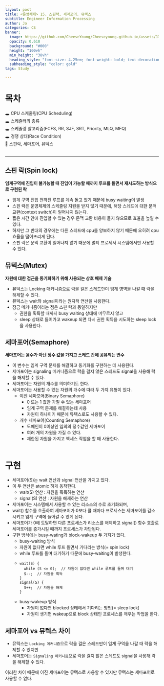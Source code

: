 ```yaml
---
layout: post
title: <운영체제> 15. 스핀락, 세마포어, 뮤텍스
subtitle: Engineer Information Processing
author: Jo
categories: CS
banner:
  image: https://github.com/CheeseYoung/Cheeseyoung.github.io/assets/132384527/9c122eb0-bac1-4176-beb2-3c60bf9de777
  opacity: 0.618
  background: "#000"
  height: "100vh"
  min_height: "38vh"
  heading_style: "font-size: 4.25em; font-weight: bold; text-decoration: underline"
  subheading_style: "color: gold"
tags: Study

---
```


# 목차
🕳 CPU 스케줄링(CPU Scheduling) <br>
🕳 스케줄러의 종류 <br>
🕳 스케줄링 알고리즘(FCFS, RR, SJF, SRT, Priority, MLQ, MFQ) <br>
🕳 경쟁 상태(Race Condition) <br>
📌 스핀락, 세마포어, 뮤텍스 <br>
<br>
<hr>

## 스핀 락(Spin lock)
**임계구역에 진입이 불가능할 때 진입이 가능할 때까지 루프를 돌면서 재시도하는 방식으로 구현된 락**
- 임계 구역 진입 전까진 루프를 계속 돌고 있기 때문에 busy waiting이 발생
- 스핀 락은 운영체제의 스케줄링 지원을 받지 않기 때문에, 해당 스레드에 대한 문맥 교환(context switch)이 일어나지 않는다.
- 짧은 시간 안에 진입할 수 있는 경우 문맥 교환 비용이 들지 않으므로 효율을 높일 수 있다.
- 하지만 그 반대의 경우에는 다른 스레드에 cpu를 양보하지 않기 때문에 오히려 cpu 효율을 떨어뜨리게 된다.
- 스핀 락은 문맥 교환이 일어나지 않기 때문에 멀티 프로세서 시스템에서만 사용할 수 있다.

## 뮤텍스(Mutex)
**자원에 대한 접근을 동기화하기 위해 사용되는 상호 배제 기술**
- 뮤텍스는 Locking 매커니즘으로 락을 걸은 스레드만이 임계 영역을 나갈 때 락을 해제할 수 있다.
- 뮤텍스는 wait와 signal이라는 원자적 연산을 사용한다.
- 잠금 메커니즘이라는 점은 스핀 락과 동일하지만
  - 권한을 획득할 때까지 busy waiting 상태에 머무르지 않고
  - sleep 상태로 들어가고 wakeup 되면 다시 권한 획득을 시도하는 sleep lock을 사용한다.

## 세마포어(Semaphore)
**세마포어는 음수가 아닌 정수 값을 가지고 스레드 간에 공유되는 변수**
- 이 변수는 임계 구역 문제를 해결하고 동기화를 구현하는 데 사용된다.
- 세마포어는 signaling 메커니즘으로 락을 걸지 않은 스레드도 signal을 사용해 락을 해제할 수 있다.
- 세마포어는 자원의 개수를 의미하기도 한다.
- 세마포어는 사용할 수 있는 자원의 개수에 따라 두 가지 유형이 있다.
  - 이진 세마포어(Binary Semaphore)
    - 0 또는 1 값만 가질 수 있는 세마포어
    - 임계 구역 문제를 해결하는데 사용
    - 자원이 하나이기 때문에 뮤텍스로도 사용할 수 있다.
  - 개수 세마포어(Counting Semaphore)
    - 도메인이 0이상인 임의의 정수값인 세마포어
    - 여러 개의 자원을 가질 수 있다.
    - 제한된 자원을 가지고 엑세스 작업을 할 때 사용한다.
<br><br>

# 구현
- 세마포어(S)는 wait 연산과 signal 연산을 가지고 있다.
- 이 두 연산은 atomic 하게 동작한다.
  - wait(S) 연산 : 자원을 획득하는 연산
  - signal(S) 연산 : 자원을 해제하는 연산
- 세마포어는 시스템에서 사용할 수 있는 리소스의 수로 초기화되며,
- wait() 함수를 호출하여 세마포어가 0보다 클 때마다 프로세스는 세마포어를 감소시키고 임계 구역에 들어갈 수 있게 된다.
- 세마포어가 0에 도달하면 다른 프로세스가 리소스를 해제하고 signal() 함수 호출로 세마포어를 증가시킬 때까지 프로세스가 차단된다.
- 구현 방식에는 busy-wating과 block-wakeup 두 가지가 있다.
  - busy-waiting 방식
   - 자원이 없다면 while 루프 돌면서 기다리는 방식(= spin lock)
   - while 루프를 돌며 대기하기 때문에 busy-waiting이 발생한다.
   - ```
     wait(S) {
       while (S <= 0);  // 자원이 없다면 while 루프를 돌며 대기
       S--;  // 자원을 획득
     }
     signal(S) {
       S++;  // 자원을 해제
     }
     ```
  - busy-wakeup 방식
    - 자원이 없다면 blocked 상태에서 기다리는 방법(= sleep lock)
    - 자원이 생기면 wakeup으로 block 상태인 프로세스를 깨우는 작업을 한다.



## 세마포어 vs 뮤텍스 차이
- 뮤텍스는 ``Locking 메커니즘``으로 락을 걸은 스레드만이 임계 구역을 나갈 때 락을 해제할 수 있지만 
- 세마포어는 ``Signaling 메커니즘``으로 락을 걸지 않은 스레드도 signal을 사용해 락을 해제할 수 있다.

이러한 차이 때문에 이진 세마포어는 뮤텍스로 사용할 수 있지만 뮤텍스는 세마포어로 사용할 수 없다.





